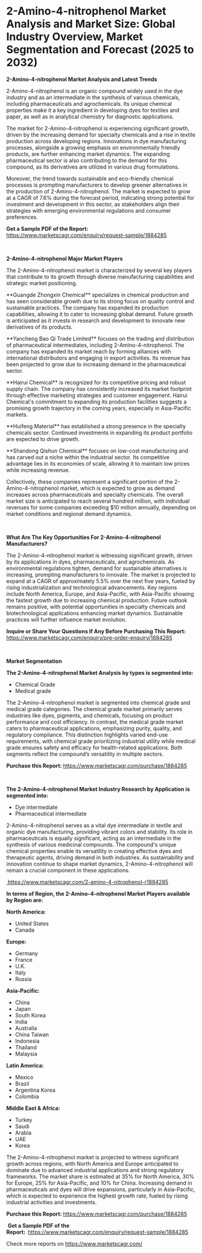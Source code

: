 <p><h1>2-Amino-4-nitrophenol Market Analysis and Market Size: Global Industry Overview, Market Segmentation and Forecast (2025 to 2032)</h1></p><p><strong>2-Amino-4-nitrophenol Market Analysis and Latest Trends</strong></p>
<p><p>2-Amino-4-nitrophenol is an organic compound widely used in the dye industry and as an intermediate in the synthesis of various chemicals, including pharmaceuticals and agrochemicals. Its unique chemical properties make it a key ingredient in developing dyes for textiles and paper, as well as in analytical chemistry for diagnostic applications.</p><p>The market for 2-Amino-4-nitrophenol is experiencing significant growth, driven by the increasing demand for specialty chemicals and a rise in textile production across developing regions. Innovations in dye manufacturing processes, alongside a growing emphasis on environmentally friendly products, are further enhancing market dynamics. The expanding pharmaceutical sector is also contributing to the demand for this compound, as its derivatives are utilized in various drug formulations.</p><p>Moreover, the trend towards sustainable and eco-friendly chemical processes is prompting manufacturers to develop greener alternatives in the production of 2-Amino-4-nitrophenol. The market is expected to grow at a CAGR of 7.6% during the forecast period, indicating strong potential for investment and development in this sector, as stakeholders align their strategies with emerging environmental regulations and consumer preferences.</p></p>
<p><strong>Get a Sample PDF of the Report:&nbsp;</strong> <a href="https://www.marketscagr.com/enquiry/request-sample/1884285?utm_campaign=3577&utm_medium=2&utm_source=Github&utm_content=ia&utm_term=03042025&utm_id=2-amino-4-nitrophenol">https://www.marketscagr.com/enquiry/request-sample/1884285</a></p>
<p>&nbsp;</p>
<p><strong>2-Amino-4-nitrophenol Major Market Players</strong></p>
<p><p>The 2-Amino-4-nitrophenol market is characterized by several key players that contribute to its growth through diverse manufacturing capabilities and strategic market positioning. </p><p>**Guangde Zhongxin Chemical** specializes in chemical production and has seen considerable growth due to its strong focus on quality control and sustainable practices. The company has expanded its production capabilities, allowing it to cater to increasing global demand. Future growth is anticipated as it invests in research and development to innovate new derivatives of its products.</p><p>**Yancheng Bao Qi Trade Limited** focuses on the trading and distribution of pharmaceutical intermediates, including 2-Amino-4-nitrophenol. The company has expanded its market reach by forming alliances with international distributors and engaging in export activities. Its revenue has been projected to grow due to increasing demand in the pharmaceutical sector.</p><p>**Hairui Chemical** is recognized for its competitive pricing and robust supply chain. The company has consistently increased its market footprint through effective marketing strategies and customer engagement. Hairui Chemical's commitment to expanding its production facilities suggests a promising growth trajectory in the coming years, especially in Asia-Pacific markets.</p><p>**Huifeng Material** has established a strong presence in the specialty chemicals sector. Continued investments in expanding its product portfolio are expected to drive growth. </p><p>**Shandong Qishun Chemical** focuses on low-cost manufacturing and has carved out a niche within the industrial sector. Its competitive advantage lies in its economies of scale, allowing it to maintain low prices while increasing revenue.</p><p>Collectively, these companies represent a significant portion of the 2-Amino-4-nitrophenol market, which is expected to grow as demand increases across pharmaceuticals and specialty chemicals. The overall market size is anticipated to reach several hundred million, with individual revenues for some companies exceeding $10 million annually, depending on market conditions and regional demand dynamics.</p></p>
<p>&nbsp;</p>
<p><strong>What Are The Key Opportunities For 2-Amino-4-nitrophenol Manufacturers?</strong></p>
<p><p>The 2-Amino-4-nitrophenol market is witnessing significant growth, driven by its applications in dyes, pharmaceuticals, and agrochemicals. As environmental regulations tighten, demand for sustainable alternatives is increasing, prompting manufacturers to innovate. The market is projected to expand at a CAGR of approximately 5.5% over the next five years, fueled by rising industrialization and technological advancements. Key regions include North America, Europe, and Asia-Pacific, with Asia-Pacific showing the fastest growth due to increasing chemical production. Future outlook remains positive, with potential opportunities in specialty chemicals and biotechnological applications enhancing market dynamics. Sustainable practices will further influence market evolution.</p></p>
<p><strong>Inquire or Share Your Questions If Any Before Purchasing This Report:</strong> <a href="https://www.marketscagr.com/enquiry/pre-order-enquiry/1884285?utm_campaign=3577&utm_medium=2&utm_source=Github&utm_content=ia&utm_term=03042025&utm_id=2-amino-4-nitrophenol">https://www.marketscagr.com/enquiry/pre-order-enquiry/1884285</a></p>
<p>&nbsp;</p>
<p><strong>Market Segmentation</strong></p>
<p><strong>The 2-Amino-4-nitrophenol Market Analysis by types is segmented into:</strong></p>
<p><ul><li>Chemical Grade</li><li>Medical grade</li></ul></p>
<p><p>The 2-Amino-4-nitrophenol market is segmented into chemical grade and medical grade categories. The chemical grade market primarily serves industries like dyes, pigments, and chemicals, focusing on product performance and cost efficiency. In contrast, the medical grade market caters to pharmaceutical applications, emphasizing purity, quality, and regulatory compliance. This distinction highlights varied end-use requirements, with chemical grade prioritizing industrial utility while medical grade ensures safety and efficacy for health-related applications. Both segments reflect the compound’s versatility in multiple sectors.</p></p>
<p><strong>Purchase this Report:&nbsp;</strong><a href="https://www.marketscagr.com/purchase/1884285?utm_campaign=3577&utm_medium=2&utm_source=Github&utm_content=ia&utm_term=03042025&utm_id=2-amino-4-nitrophenol">https://www.marketscagr.com/purchase/1884285</a></p>
<p>&nbsp;</p>
<p><strong>The 2-Amino-4-nitrophenol Market Industry Research by Application is segmented into:</strong></p>
<p><ul><li>Dye intermediate</li><li>Pharmaceutical intermediate</li></ul></p>
<p><p>2-Amino-4-nitrophenol serves as a vital dye intermediate in textile and organic dye manufacturing, providing vibrant colors and stability. Its role in pharmaceuticals is equally significant, acting as an intermediate in the synthesis of various medicinal compounds. The compound's unique chemical properties enable its versatility in creating effective dyes and therapeutic agents, driving demand in both industries. As sustainability and innovation continue to shape market dynamics, 2-Amino-4-nitrophenol will remain a crucial component in these applications.</p></p>
<p><a href="https://www.marketscagr.com/2-amino-4-nitrophenol-r1884285?utm_campaign=3577&utm_medium=2&utm_source=Github&utm_content=ia&utm_term=03042025&utm_id=2-amino-4-nitrophenol">&nbsp;https://www.marketscagr.com/2-amino-4-nitrophenol-r1884285</a></p>
<p><strong>In terms of Region, the 2-Amino-4-nitrophenol Market Players available by Region are:</strong></p>
<p>
    <p> <strong> North America: </strong>
        <ul>
            <li>United States</li>
            <li>Canada</li>
        </ul>
        </p> 
    <p> <strong> Europe: </strong>
        <ul>
            <li>Germany</li>
            <li>France</li>
            <li>U.K.</li>
            <li>Italy</li>
            <li>Russia</li>
        </ul>
        </p> 
    <p> <strong> Asia-Pacific: </strong>
        <ul>
            <li>China</li>
            <li>Japan</li>
            <li>South Korea</li>
            <li>India</li>
            <li>Australia</li>
            <li>China Taiwan</li>
            <li>Indonesia</li>
            <li>Thailand</li>
            <li>Malaysia</li>
        </ul>
        </p> 
    <p> <strong> Latin America: </strong>
        <ul>
            <li>Mexico</li>
            <li>Brazil</li>
            <li>Argentina Korea</li>
            <li>Colombia</li>
        </ul>
        </p> 
    <p> <strong> Middle East & Africa: </strong>
        <ul>
            <li>Turkey</li>
            <li>Saudi</li>
            <li>Arabia</li>
            <li>UAE</li>
            <li>Korea</li>
        </ul>
    </p>
    </p>
<p><p>The 2-Amino-4-nitrophenol market is projected to witness significant growth across regions, with North America and Europe anticipated to dominate due to advanced industrial applications and strong regulatory frameworks. The market share is estimated at 35% for North America, 30% for Europe, 25% for Asia-Pacific, and 10% for China. Increasing demand in pharmaceuticals and dyes will drive expansions, particularly in Asia-Pacific, which is expected to experience the highest growth rate, fueled by rising industrial activities and investments.</p></p>
<p><strong>Purchase this Report: </strong><a href="https://www.marketscagr.com/purchase/1884285?utm_campaign=3577&utm_medium=2&utm_source=Github&utm_content=ia&utm_term=03042025&utm_id=2-amino-4-nitrophenol">https://www.marketscagr.com/purchase/1884285</a></p>
<p>&nbsp;<strong>Get a Sample PDF of the Report:&nbsp;&nbsp;</strong><a href="https://www.marketscagr.com/enquiry/request-sample/1884285?utm_campaign=3577&utm_medium=2&utm_source=Github&utm_content=ia&utm_term=03042025&utm_id=2-amino-4-nitrophenol">https://www.marketscagr.com/enquiry/request-sample/1884285</a></p>
<p><strong></strong></p>
<p>Check more reports on <a href="https://www.marketscagr.com/?utm_campaign=3577&utm_medium=2&utm_source=Github&utm_content=ia&utm_term=03042025&utm_id=2-amino-4-nitrophenol">https://www.marketscagr.com/</a></p>